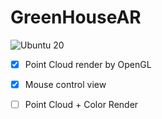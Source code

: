 # GreenHouseAR

![Ubuntu 20](https://github.com/github/lacie-life/actions/workflows/main.yml/badge.svg)

- [x] Point Cloud render by OpenGL
- [x] Mouse control view
- [ ] Point Cloud + Color Render

